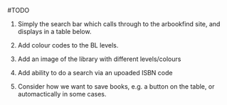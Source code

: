 #TODO

1) Simply the search bar which calls through to the arbookfind site, and displays in a table below.

2) Add colour codes to the BL levels.

3) Add an image of the library with different levels/colours

4) Add ability to do a search via an upoaded ISBN code

5) Consider how we want to save books, e.g. a button on the table, or automactically in some cases.

